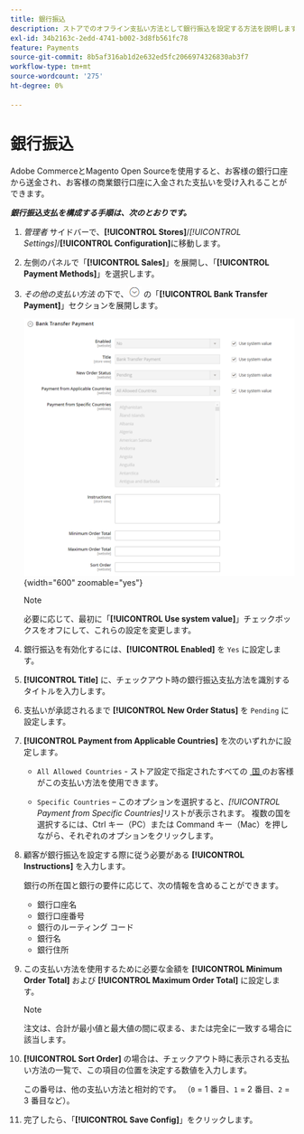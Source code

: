 ```yaml
---
title: 銀行振込
description: ストアでのオフライン支払い方法として銀行振込を設定する方法を説明します。
exl-id: 34b2163c-2edd-4741-b002-3d8fb561fc78
feature: Payments
source-git-commit: 8b5af316ab1d2e632ed5fc2066974326830ab3f7
workflow-type: tm+mt
source-wordcount: '275'
ht-degree: 0%

---
```


# 銀行振込

Adobe CommerceとMagento Open Sourceを使用すると、お客様の銀行口座から送金され、お客様の商業銀行口座に入金された支払いを受け入れることができます。

**_銀行振込支払を構成する手順は、次のとおりです。_**

1. _管理者_ サイドバーで、**[!UICONTROL Stores]**/_[!UICONTROL Settings]_/**[!UICONTROL Configuration]**&#x200B;に移動します。

1. 左側のパネルで「**[!UICONTROL Sales]**」を展開し、「**[!UICONTROL Payment Methods]**」を選択します。

1. _その他の支払い方法_ の下で、![&#x200B; 拡張セレクター &#x200B;](../assets/icon-display-expand.png) の「**[!UICONTROL Bank Transfer Payment]**」セクションを展開します。

   ![&#x200B; 振替支払 &#x200B;](../configuration-reference/sales/assets/payment-methods-bank-transfer-payment.png){width="600" zoomable="yes"}

   >[!NOTE]
   >
   >必要に応じて、最初に「**[!UICONTROL Use system value]**」チェックボックスをオフにして、これらの設定を変更します。

1. 銀行振込を有効化するには、**[!UICONTROL Enabled]** を `Yes` に設定します。

1. **[!UICONTROL Title]** に、チェックアウト時の銀行振込支払方法を識別するタイトルを入力します。

1. 支払いが承認されるまで **[!UICONTROL New Order Status]** を `Pending` に設定します。

1. **[!UICONTROL Payment from Applicable Countries]** を次のいずれかに設定します。

   - `All Allowed Countries` - ストア設定で指定されたすべての [&#x200B; 国 &#x200B;](../getting-started/store-details.md#country-options) のお客様がこの支払い方法を使用できます。

   - `Specific Countries` – このオプションを選択すると、_[!UICONTROL Payment from Specific Countries]_&#x200B;リストが表示されます。 複数の国を選択するには、Ctrl キー（PC）または Command キー（Mac）を押しながら、それぞれのオプションをクリックします。

1. 顧客が銀行振込を設定する際に従う必要がある **[!UICONTROL Instructions]** を入力します。

   銀行の所在国と銀行の要件に応じて、次の情報を含めることができます。

   - 銀行口座名
   - 銀行口座番号
   - 銀行のルーティング コード
   - 銀行名
   - 銀行住所

1. この支払い方法を使用するために必要な金額を **[!UICONTROL Minimum Order Total]** および **[!UICONTROL Maximum Order Total]** に設定します。

   >[!NOTE]
   >
   >注文は、合計が最小値と最大値の間に収まる、または完全に一致する場合に該当します。

1. **[!UICONTROL Sort Order]** の場合は、チェックアウト時に表示される支払い方法の一覧で、この項目の位置を決定する数値を入力します。

   この番号は、他の支払い方法と相対的です。 （`0` = 1 番目、`1` = 2 番目、`2` = 3 番目など）。

1. 完了したら、「**[!UICONTROL Save Config]**」をクリックします。
